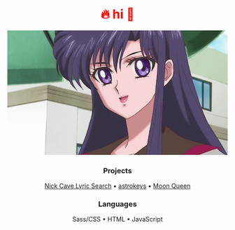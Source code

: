 <h1 align="center" style="color: red">🔥 hi 🔮</h1>

<p align="center">
  <img src="crystal.webp">
</p>

<h3 align="center">Projects</h3>
<p align="center">
  <a href="https://github.com/kdlrose/nick-cave">Nick Cave Lyric Search</a> • <a href="https://github.com/kdlrose/astrokeys">astrokeys</a> • <a href="https://github.com/kdlrose/moon-queen">Moon Queen</a>
</p>

<h3 align="center">Languages</h3>
<p align="center">
  Sass/CSS • HTML • JavaScript
</p>
